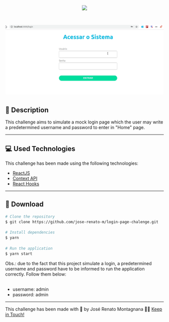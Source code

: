 <h1 align="center">
  <img src="https://ik.imagekit.io/dfw3q47dv0/react-logo-dark-theme_ieaUFH9dQ.png">
</h1>

<h1>
  <img src="public/login_presentation.gif">
</h1>

## 📝 Description

This challenge aims to simulate a mock login page which the user may write a predetermined username and password to enter in "Home" page.

---

## 💻 Used Technologies

This challenge has been made using the following technologies:

- [ReactJS](https://pt-br.reactjs.org/)
- [Context API](https://pt-br.reactjs.org/docs/context.html)
- [React Hooks](https://pt-br.reactjs.org/docs/hooks-intro.html)

---

## 📁 Download

```bash
# Clone the repository
$ git clone https://github.com/jose-renato-m/login-page-chalenge.git

# Install dependencies
$ yarn

# Run the application
$ yarn start
```
Obs.: due to the fact that this project simulate a login, a predetermined username and password have to be informed to run the application correctly. Follow them below: <br></br>

- username: admin
- password: admin

---

This challenge has been made with 💙 by José Renato Montagnana 👋🏻 [Keep in Touch!](https://www.linkedin.com/in/joserenato-devfullstack/)